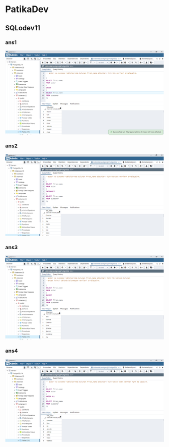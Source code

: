 ﻿# PatikaDev

## SQLodev11

### ans1
![ans1](1.png)


### ans2
![ans2](2.png)

### ans3
![ans3](3.png)

### ans4
![ans4](4.png)




